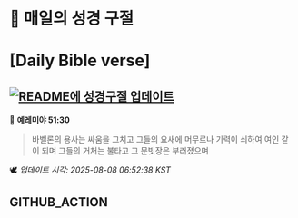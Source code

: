 # 🙏 매일의 성경 구절
# [Daily Bible verse]
## [![README에 성경구절 업데이트](https://github.com/DONGSUKA/first_test/actions/workflows/update-readme-bible.yml/badge.svg)](https://github.com/DONGSUKA/first_test/actions/workflows/update-readme-bible.yml)
<!-- START_BIBLE_VERSE -->
📖 **예레미야 51:30**
> 바벨론의 용사는 싸움을 그치고 그들의 요새에 머무르나 기력이 쇠하여 여인 같이 되며 그들의 거처는 불타고 그 문빗장은 부러졌으며

🕊️ _업데이트 시각: 2025-08-08 06:52:38 KST_
  <!-- END_BIBLE_VERSE -->
## GITHUB_ACTION
